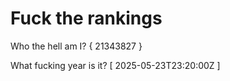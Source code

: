 # Fuck the rankings

Who the hell am I?
{ 21343827 }

What fucking year is it?
[ 2025-05-23T23:20:00Z ]
